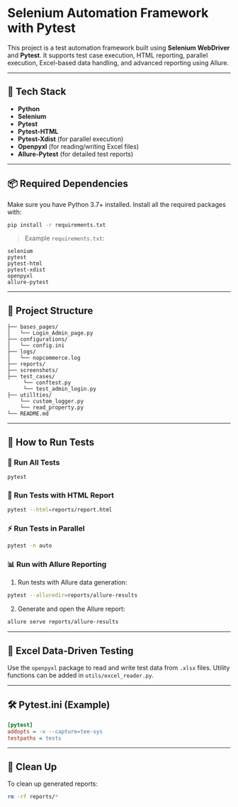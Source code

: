# Selenium Automation Framework with Pytest

This project is a test automation framework built using **Selenium WebDriver** and **Pytest**. It supports test case execution, HTML reporting, parallel execution, Excel-based data handling, and advanced reporting using Allure.

---

## 🔧 Tech Stack

- **Python**
- **Selenium**
- **Pytest**
- **Pytest-HTML**
- **Pytest-Xdist** (for parallel execution)
- **Openpyxl** (for reading/writing Excel files)
- **Allure-Pytest** (for detailed test reports)

---

## 📦 Required Dependencies

Make sure you have Python 3.7+ installed. Install all the required packages with:

```bash
pip install -r requirements.txt
````

> Example `requirements.txt`:

```text
selenium
pytest
pytest-html
pytest-xdist
openpyxl
allure-pytest
```

---

## 📁 Project Structure

```
├── bases_pages/                  
│   └── Login_Admin_page.py
├── configurations/                  
│   └── config.ini
├── logs/                  
│   └── nopcommerce.log
├── reports/                
├── screenshots/           
├── test_cases/
     └── conftest.py
     └── test_admin_login.py         
├── utillties/
    └── custom_logger.py
    └── read_property.py
└── README.md
```

---

## 🚀 How to Run Tests

### 🧪 Run All Tests

```bash
pytest
```

### 🧪 Run Tests with HTML Report

```bash
pytest --html=reports/report.html
```

### ⚡ Run Tests in Parallel

```bash
pytest -n auto
```

### 📊 Run with Allure Reporting

1. Run tests with Allure data generation:

```bash
pytest --alluredir=reports/allure-results
```

2. Generate and open the Allure report:

```bash
allure serve reports/allure-results
```

---

## 📘 Excel Data-Driven Testing

Use the `openpyxl` package to read and write test data from `.xlsx` files.
Utility functions can be added in `utils/excel_reader.py`.

---

## 🛠️ Pytest.ini (Example)

```ini
[pytest]
addopts = -v --capture=tee-sys
testpaths = tests
```

---

## 🧼 Clean Up

To clean up generated reports:

```bash
rm -rf reports/*
